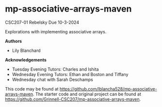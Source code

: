 # mp-associative-arrays-maven

CSC207-01 Rebelsky
Due 10-3-2024

Explorations with implementing associative arrays.

**Authors**

* Lily Blanchard

**Acknowledgements**

* Tuesday Evening Tutors: Charles and Ishita
* Wednesday Evening Tutors: Ethan and Boston and Tiffany
* Wednesday chat with Sarah Deschamps

This code may be found at <https://github.com/lblancha528/mp-associative-arrays-maven>.
The starter code and original project can be found at <https://github.com/Grinnell-CSC207/mp-associative-arrays-maven>.
